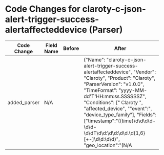 # Code Changes for claroty-c-json-alert-trigger-success-alertaffecteddevice (Parser)

| Code Change | Field Name | Before | After |
|-------------|------------|--------|-------|
| added_parser | N/A |  | {"Name": "claroty-c-json-alert-trigger-success-alertaffecteddevice", "Vendor": "Claroty", "Product": "Claroty", "ParserVersion": "v1.0.0", "TimeFormat": "yyyy-MM-dd'T'HH:mm:ss.SSSSSSZ", "Conditions": [" Claroty ", "affected_device", "\"event\":", "device_type_family"], "Fields": ["timestamp\":\"({time}\d\d\d\d-\d\d-\d\dT\d\d:\d\d:\d\d\.\d{1,6}[+-]\d\d:\d\d)", "geo_location\":\"(N\/A|({country}[^\"]+))\"", "\"domain\":\"(null|({domain}[^\\",]+))", "\"device_category\":\"({category}[^\",]+)\"", "\"device_subcategory\":\"({device_subcategory}[^\",]+)\"", "\"manufacturer\":\"({system_manufacturer}[^\",]+)\"", "\"device_type\":\"({device_type}[^\",]+)\"", "\"os\":\"({os}[^\",]+)\"", "site_name\":\"({site_name}[^\",]+)\"", "\"asset_id\":\"({asset_id}[^\",]+)\"", "ip_list\":\[\"({src_ip}((([0-9a-fA-F.]{0,4}):{1,2}){1,7}([0-9a-fA-F]){0,4})|(((25[0-5]|(2[0-4]|1\d|[0-9]|)\d)\.?\b){4}))(:({src_port}\d+))?\"", "\"alert_id\":({alert_id}[^\s,\}]+)\"", "\"type\":\"({alert_type}[^\"]+)\"", "\"description\":\"({description}[^\"]+)", "\"severity\":\"({alert_severity}[^\"]+)\"", "\"confidence\":({confidence_level}[^\"]+)\"", "\"threat_type\":\"({threat_type}[^\"]+)\"", "\"source\":\"({alert_source}[^\"]+)\""]} |